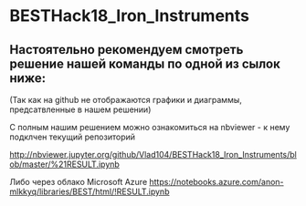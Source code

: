 # BESTHack18_Iron_Instruments

## Настоятельно рекомендуем смотреть решение нашей команды по одной из сылок ниже:
(Так как на github не отображаются графики и диаграммы, предсатвленные в нашем решении)

С полным нашим решением можно ознакомиться на nbviewer - к нему подклчен текущий репозиторий

http://nbviewer.jupyter.org/github/Vlad104/BESTHack18_Iron_Instruments/blob/master/%21RESULT.ipynb

Либо через облако Microsoft Azure
https://notebooks.azure.com/anon-mlkkyq/libraries/BEST/html/!RESULT.ipynb
